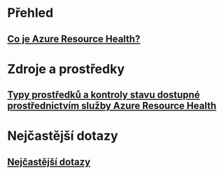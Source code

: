 # Přehled
## [Co je Azure Resource Health?](resource-health-overview.md)
# Zdroje a prostředky
## [Typy prostředků a kontroly stavu dostupné prostřednictvím služby Azure Resource Health](resource-health-checks-resource-types.md)
# Nejčastější dotazy
## [Nejčastější dotazy](resource-health-faq.md)
